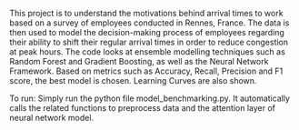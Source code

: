 This project is to understand the motivations behind arrival times to work based on a survey of employees conducted in Rennes, France. The data is then used to model the decision-making process of employees regarding their ability to shift their regular arrival times in order to reduce congestion at peak hours. The code looks at ensemble modelling techniques such as Random Forest and Gradient Boosting, as well as the Neural Network Framework. 
Based on metrics such as Accuracy, Recall, Precision and F1 score, the best model is chosen. Learning Curves are also shown.

To run:
Simply run the python file model_benchmarking.py. It automatically calls the related functions to preprocess data and the attention layer of neural network model.
